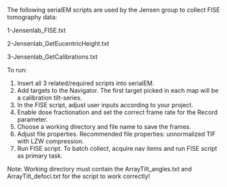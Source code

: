The following serialEM scripts are used by the Jensen group to collect FISE tomography data:

1-Jensenlab_FISE.txt

2-Jensenlab_GetEucentricHeight.txt

3-Jensenlab_GetCalibrations.txt

To run:
1) Insert all 3 related/required scripts into serialEM.
2) Add targets to the Navigator. The first target picked in each map will be a calibration tilt-series.
3) In the FISE script, adjust user inputs according to your project.
4) Enable dose fractionation and set the correct frame rate for the Record parameter.
5) Choose a working directory and file name to save the frames.
6) Adjust file properties. Recommended file properties: unnormalized TIF with LZW compression.
7) Run FISE script. To batch collect, acquire nav items and run FISE script as primary task.

Note: Working directory must contain the ArrayTilt_angles.txt and ArrayTilt_defoci.txt for the script to work correctly!

